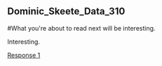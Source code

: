 ## Dominic_Skeete_Data_310

#What you're about to read next will be interesting.

Interesting.

[Response 1](https://daskeete.github.io/Response_1/)
